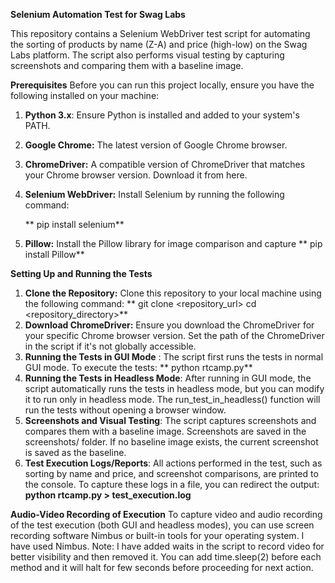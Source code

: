 **Selenium Automation Test for Swag Labs**

This repository contains a Selenium WebDriver test script for automating the sorting of products by name (Z-A) and price (high-low) on the Swag Labs platform. The script also performs visual testing by capturing screenshots and comparing them with a baseline image.

**Prerequisites**
Before you can run this project locally, ensure you have the following installed on your machine:

1. **Python 3.x**: Ensure Python is installed and added to your system's PATH.
2. **Google Chrome:** The latest version of Google Chrome browser.
3. **ChromeDriver:** A compatible version of ChromeDriver that matches your Chrome browser version. Download it from here.
4. **Selenium WebDriver:** Install Selenium by running the following command:
 
   ** pip install selenium**
5. **Pillow:** Install the Pillow library for image comparison and capture
  **  pip install Pillow**

**Setting Up and Running the Tests**
1. **Clone the Repository:** Clone this repository to your local machine using the following command:
    ** git clone <repository_url>
     cd <repository_directory>**
2. **Download ChromeDriver:** Ensure you download the ChromeDriver for your specific Chrome browser version. Set the path of the ChromeDriver in the script if it's not globally accessible.
3. **Running the Tests in GUI Mode** : The script first runs the tests in normal GUI mode. To execute the tests:
    ** python rtcamp.py**
4. **Running the Tests in Headless Mode**: After running in GUI mode, the script automatically runs the tests in headless mode, but you can modify it to run only in headless mode.
     The run_test_in_headless() function will run the tests without opening a browser window.
5. **Screenshots and Visual Testing**: The script captures screenshots and compares them with a baseline image. Screenshots are saved in the screenshots/ folder. If no baseline image exists, the current screenshot is saved as the baseline.
6. **Test Execution Logs/Reports**: All actions performed in the test, such as sorting by name and price, and screenshot comparisons, are printed to the console. To capture these logs in a file, you can redirect the output:
  **python rtcamp.py > test_execution.log**

**Audio-Video Recording of Execution**
To capture video and audio recording of the test execution (both GUI and headless modes), you can use screen recording software Nimbus or built-in tools for your operating system. I have used Nimbus.
Note: I have added waits in the script to record video for better visibility and then removed it. You can add time.sleep(2) before each method and it will halt for few seconds before proceeding for next action.
